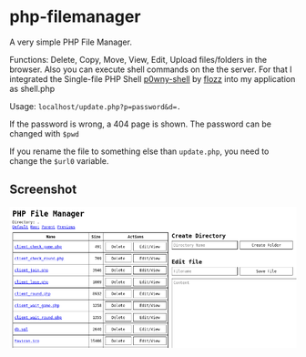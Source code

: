 # php-filemanager

A very simple PHP File Manager.

Functions: Delete, Copy, Move, View, Edit, Upload files/folders in the browser. Also you can execute shell commands on the the server. For that I integrated the Single-file PHP Shell [p0wny-shell](https://github.com/flozz/p0wny-shell) by [flozz](https://github.com/flozz) into my application as shell.php

Usage: `localhost/update.php?p=password&d=.`

If the password is wrong, a 404 page is shown.
The password can be changed with `$pwd`

If you rename the file to something else than `update.php`, you need to change the `$url0` variable.

## Screenshot

![Screenshot](scrn.png)


